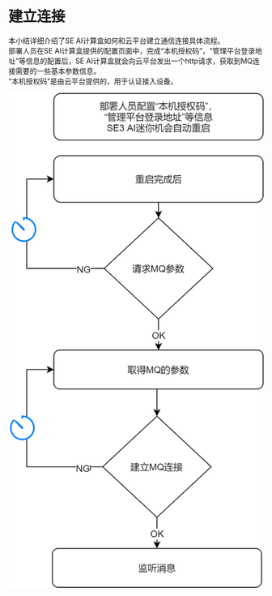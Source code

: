 # 建立连接

本小结详细介绍了SE AI计算盒如何和云平台建立通信连接具体流程。  
部署人员在SE AI计算盒提供的配置页面中，完成“本机授权码”，“管理平台登录地址”等信息的配置后，SE AI计算盒就会向云平台发出一个http请求，获取到MQ连接需要的一些基本参数信息。  
“本机授权码”是由云平台提供的，用于认证接入设备。

![](../../../../../imgs/MQ-jiang-li-jian-jie.png)

